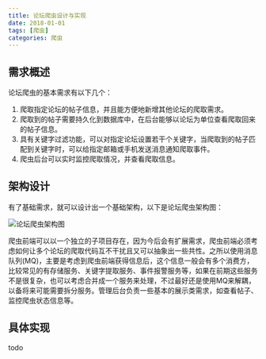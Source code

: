 ```yaml
---
title: 论坛爬虫设计与实现
date: 2018-01-01
tags: [爬虫]
categories: 爬虫
---
```


## 需求概述

论坛爬虫的基本需求有以下几个：

1. 爬取指定论坛的帖子信息，并且能方便地新增其他论坛的爬取需求。
2. 爬取到的帖子需要持久化到数据库中，在后台能够以论坛为单位查看爬取回来的帖子信息。
3. 具有关键字过滤功能，可以对指定论坛设置若干个关键字，当爬取到的帖子匹配到关键字时，可以给指定邮箱或手机发送消息通知爬取事件。
4. 爬虫后台可以实时监控爬取情况，并查看爬取信息。

## 架构设计

有了基础需求，就可以设计出一个基础架构，以下是论坛爬虫架构图：

![论坛爬虫架构图](/assets/images/post_imgs/crawler_design_1.png)

爬虫前端可以以一个独立的子项目存在，因为今后会有扩展需求，爬虫前端必须考虑如何让多个论坛的爬取代码互不干扰且又可以抽象出一些共性。之所以使用消息队列(MQ)，主要是考虑到爬虫前端获得信息后，这个信息一般会有多个消费方，比较常见的有存储服务、关键字提取服务、事件报警服务等，如果在前期这些服务不是很复杂，也可以考虑合并成一个服务来处理，不过最好还是使用MQ来解耦，以备将来可能需要拆分服务。管理后台负责一些基本的展示类需求，如查看帖子、监控爬虫状态信息等。

## 具体实现

todo
